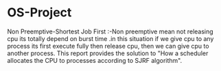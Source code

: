 # OS-Project
Non Preemptive-Shortest Job First :-Non preemptive mean not releasing cpu
                           its totally depend on burst time .in this situation if we give cpu to any process its first execute fully then release cpu, then we can give cpu to  another process.
                           This report provides the solution to "How a scheduler allocates the CPU to processes according to SJRF algorithm".
